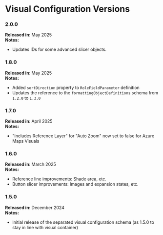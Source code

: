 # Visual Configuration Versions

### 2.0.0

<b>Released in: </b> May 2025 <br />
<b>Notes: </b> 
- Updates IDs for some advanced slicer objects.

### 1.8.0

<b>Released in: </b> May 2025 <br />
<b>Notes: </b> 
- Added `sortDirection` property to `RoleFieldParameter` definition
- Updates the reference to the `formattingObjectDefinitions` schema from `1.2.0` to `1.3.0`

### 1.7.0

<b>Released in: </b> April 2025 <br />
<b>Notes: </b> 
- "Includes Reference Layer" for "Auto Zoom" now set to false for Azure Maps Visuals

### 1.6.0

<b>Released in: </b> March 2025 <br />
<b>Notes: </b> 
- Reference line improvements: Shade area, etc.
- Button slicer improvements: Images and expansion states, etc.

### 1.5.0

<b>Released in: </b> December 2024 <br />
<b>Notes: </b> 
- Initial release of the separated visual configuration schema (as 1.5.0 to stay in line with visual container)